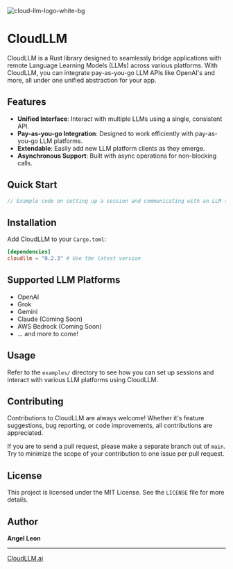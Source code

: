 
![cloud-llm-logo-white-bg](https://github.com/CloudLLM-ai/cloudllm/assets/163977/705e28d4-c555-4d6e-bcb8-3242b0b617f4)

# CloudLLM

CloudLLM is a Rust library designed to seamlessly bridge applications with remote Language Learning Models (LLMs) across various platforms. With CloudLLM, you can integrate pay-as-you-go LLM APIs like OpenAI's and more, all under one unified abstraction for your app.

## Features

- **Unified Interface**: Interact with multiple LLMs using a single, consistent API.
- **Pay-as-you-go Integration**: Designed to work efficiently with pay-as-you-go LLM platforms.
- **Extendable**: Easily add new LLM platform clients as they emerge.
- **Asynchronous Support**: Built with async operations for non-blocking calls.

## Quick Start

```rust
// Example code on setting up a session and communicating with an LLM (this is just a placeholder for now).
```

## Installation

Add CloudLLM to your `Cargo.toml`:

```toml
[dependencies]
cloudllm = "0.2.3" # Use the latest version
```

## Supported LLM Platforms

- OpenAI
- Grok
- Gemini
- Claude (Coming Soon)
- AWS Bedrock (Coming Soon)
- ... and more to come!

## Usage

Refer to the `examples/` directory to see how you can set up sessions and interact with various LLM platforms using CloudLLM.

## Contributing

Contributions to CloudLLM are always welcome! Whether it's feature suggestions, bug reporting, or code improvements, all contributions are appreciated.

If you are to send a pull request, please make a separate branch out of `main`. Try to minimize the scope of your contribution to one issue per pull request.

## License

This project is licensed under the MIT License. See the `LICENSE` file for more details.

## Author

**Angel Leon**

---

[CloudLLM.ai](https://cloudllm.ai)
